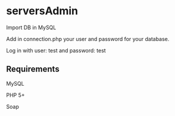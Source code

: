 # serversAdmin

Import DB in MySQL

Add in connection.php your user and password for your database.

Log in with user: test and password: test



## Requirements
MySQL

PHP 5+

Soap
